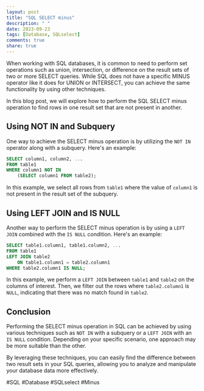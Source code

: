 ```yaml
---
layout: post
title: "SQL SELECT minus"
description: " "
date: 2023-09-23
tags: [Database, SQLselect]
comments: true
share: true
---
```


When working with SQL databases, it is common to need to perform set operations such as union, intersection, or difference on the result sets of two or more SELECT queries. While SQL does not have a specific MINUS operator like it does for UNION or INTERSECT, you can achieve the same functionality by using other techniques.

In this blog post, we will explore how to perform the SQL SELECT minus operation to find rows in one result set that are not present in another.

## Using NOT IN and Subquery

One way to achieve the SELECT minus operation is by utilizing the `NOT IN` operator along with a subquery. Here's an example:

```sql
SELECT column1, column2, ...
FROM table1
WHERE column1 NOT IN 
    (SELECT column1 FROM table2);
```

In this example, we select all rows from `table1` where the value of `column1` is not present in the result set of the subquery.

## Using LEFT JOIN and IS NULL

Another way to perform the SELECT minus operation is by using a `LEFT JOIN` combined with the `IS NULL` condition. Here's an example:

```sql
SELECT table1.column1, table1.column2, ...
FROM table1
LEFT JOIN table2 
    ON table1.column1 = table2.column1
WHERE table2.column1 IS NULL;
```

In this example, we perform a `LEFT JOIN` between `table1` and `table2` on the columns of interest. Then, we filter out the rows where `table2.column1` is `NULL`, indicating that there was no match found in `table2`.

## Conclusion

Performing the SELECT minus operation in SQL can be achieved by using various techniques such as `NOT IN` with a subquery or a `LEFT JOIN` with an `IS NULL` condition. Depending on your specific scenario, one approach may be more suitable than the other.

By leveraging these techniques, you can easily find the difference between two result sets in your SQL queries, allowing you to analyze and manipulate your database data more effectively.

#SQL #Database #SQLselect #Minus